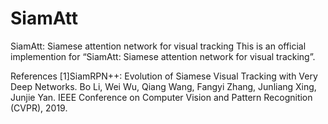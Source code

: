 # SiamAtt
SiamAtt: Siamese attention network for visual tracking
This is an official implemention for “SiamAtt: Siamese attention network for visual tracking”.

References
[1]SiamRPN++: Evolution of Siamese Visual Tracking with Very Deep Networks. Bo Li, Wei Wu, Qiang Wang, Fangyi Zhang, Junliang Xing, Junjie Yan. IEEE Conference on Computer Vision and Pattern Recognition (CVPR), 2019.
